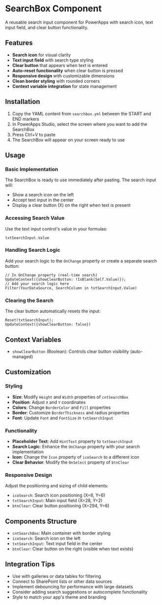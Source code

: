 # SearchBox Component

A reusable search input component for PowerApps with search icon, text input field, and clear button functionality.

## Features

- **Search icon** for visual clarity
- **Text input field** with search type styling
- **Clear button** that appears when text is entered
- **Auto-reset functionality** when clear button is pressed
- **Responsive design** with customizable dimensions
- **Clean border styling** with rounded corners
- **Context variable integration** for state management

## Installation

1. Copy the YAML content from `searchbox.yml` between the START and END markers
2. In PowerApps Studio, select the screen where you want to add the SearchBox
3. Press Ctrl+V to paste
4. The SearchBox will appear on your screen ready to use

## Usage

### Basic Implementation
The SearchBox is ready to use immediately after pasting. The search input will:
- Show a search icon on the left
- Accept text input in the center
- Display a clear button (X) on the right when text is present

### Accessing Search Value
Use the text input control's value in your formulas:
```powerpoint
txtSearchInput.Value
```

### Handling Search Logic
Add your search logic to the `OnChange` property or create a separate search button:
```powerpoint
// In OnChange property (real-time search)
UpdateContext({showClearButton: !IsBlank(Self.Value)});
// Add your search logic here
Filter(YourDataSource, SearchColumn in txtSearchInput.Value)
```

### Clearing the Search
The clear button automatically resets the input:
```powerpoint
Reset(txtSearchInput); 
UpdateContext({showClearButton: false})
```

## Context Variables

- `showClearButton` (Boolean): Controls clear button visibility (auto-managed)

## Customization

### Styling
- **Size**: Modify `Height` and `Width` properties of `cntSearchBox`
- **Position**: Adjust `X` and `Y` coordinates
- **Colors**: Change `BorderColor` and `Fill` properties
- **Border**: Customize `BorderThickness` and radius properties
- **Font**: Update `Font` and `FontSize` in `txtSearchInput`

### Functionality
- **Placeholder Text**: Add `HintText` property to `txtSearchInput`
- **Search Logic**: Enhance the `OnChange` property with your search implementation
- **Icon**: Change the `Icon` property of `icoSearch` to a different icon
- **Clear Behavior**: Modify the `OnSelect` property of `btnClear`

### Responsive Design
Adjust the positioning and sizing of child elements:
- `icoSearch`: Search icon positioning (X=6, Y=6)
- `txtSearchInput`: Main input field (X=28, Y=2)
- `btnClear`: Clear button positioning (X=294, Y=6)

## Components Structure

- `cntSearchBox`: Main container with border styling
- `icoSearch`: Search icon on the left
- `txtSearchInput`: Text input field in the center
- `btnClear`: Clear button on the right (visible when text exists)

## Integration Tips

- Use with galleries or data tables for filtering
- Connect to SharePoint lists or other data sources
- Implement debouncing for performance with large datasets
- Consider adding search suggestions or autocomplete functionality
- Style to match your app's theme and branding
